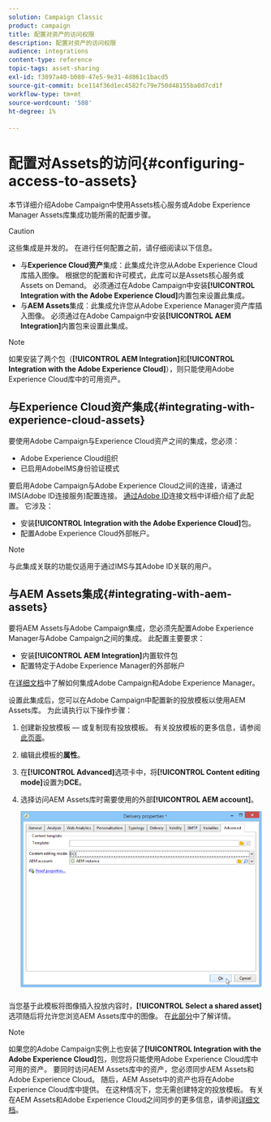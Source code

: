 ```yaml
---
solution: Campaign Classic
product: campaign
title: 配置对资产的访问权限
description: 配置对资产的访问权限
audience: integrations
content-type: reference
topic-tags: asset-sharing
exl-id: f3897a40-b080-47e5-9e31-4d861c1bacd5
source-git-commit: bce114f36d1ec4582fc79e750d48155ba0d7cd1f
workflow-type: tm+mt
source-wordcount: '508'
ht-degree: 1%

---
```


# 配置对Assets的访问{#configuring-access-to-assets}

本节详细介绍Adobe Campaign中使用Assets核心服务或Adobe Experience Manager Assets库集成功能所需的配置步骤。

>[!CAUTION]
>
>这些集成是并发的。 在进行任何配置之前，请仔细阅读以下信息。

* 与&#x200B;**Experience Cloud资产**&#x200B;集成：此集成允许您从Adobe Experience Cloud库插入图像。 根据您的配置和许可模式，此库可以是Assets核心服务或Assets on Demand。 必须通过在Adobe Campaign中安装&#x200B;**[!UICONTROL Integration with the Adobe Experience Cloud]**&#x200B;内置包来设置此集成。
* 与&#x200B;**AEM Assets**&#x200B;集成：此集成允许您从Adobe Experience Manager资产库插入图像。 必须通过在Adobe Campaign中安装&#x200B;**[!UICONTROL AEM Integration]**&#x200B;内置包来设置此集成。

>[!NOTE]
>
>如果安装了两个包（**[!UICONTROL AEM Integration]**&#x200B;和&#x200B;**[!UICONTROL Integration with the Adobe Experience Cloud]**），则只能使用Adobe Experience Cloud库中的可用资产。

## 与Experience Cloud资产集成{#integrating-with-experience-cloud-assets}

要使用Adobe Campaign与Experience Cloud资产之间的集成，您必须：

* Adobe Experience Cloud组织
* 已启用AdobeIMS身份验证模式

要启用Adobe Campaign与Adobe Experience Cloud之间的连接，请通过IMS(Adobe ID连接服务)配置连接。 [通过Adobe ID](../../integrations/using/about-adobe-id.md)连接文档中详细介绍了此配置。 它涉及：

* 安装&#x200B;**[!UICONTROL Integration with the Adobe Experience Cloud]**&#x200B;包。
* 配置Adobe Experience Cloud外部帐户。

>[!NOTE]
>
>与此集成关联的功能仅适用于通过IMS与其Adobe ID关联的用户。

## 与AEM Assets集成{#integrating-with-aem-assets}

要将AEM Assets与Adobe Campaign集成，您必须先配置Adobe Experience Manager与Adobe Campaign之间的集成。 此配置主要要求：

* 安装&#x200B;**[!UICONTROL AEM Integration]**&#x200B;内置软件包
* 配置特定于Adobe Experience Manager的外部帐户

在[详细文档](../../integrations/using/about-adobe-experience-manager.md)中了解如何集成Adobe Campaign和Adobe Experience Manager。

设置此集成后，您可以在Adobe Campaign中配置新的投放模板以使用AEM Assets库。 为此请执行以下操作步骤：

1. 创建新投放模板 — 或复制现有投放模板。 有关投放模板的更多信息，请参阅[此页面](../../delivery/using/about-templates.md)。
1. 编辑此模板的&#x200B;**属性**。
1. 在&#x200B;**[!UICONTROL Advanced]**&#x200B;选项卡中，将&#x200B;**[!UICONTROL Content editing mode]**&#x200B;设置为&#x200B;**DCE**。
1. 选择访问AEM Assets库时需要使用的外部&#x200B;**[!UICONTROL AEM account]**。

   ![](assets/dam_aem_assets1.png)

当您基于此模板将图像插入投放内容时，**[!UICONTROL Select a shared asset]**&#x200B;选项随后将允许您浏览AEM Assets库中的图像。 在[此部分](../../integrations/using/inserting-a-shared-asset.md)中了解详情。

>[!NOTE]
>
>如果您的Adobe Campaign实例上也安装了&#x200B;**[!UICONTROL Integration with the Adobe Experience Cloud]**&#x200B;包，则您将只能使用Adobe Experience Cloud库中可用的资产。 要同时访问AEM Assets库中的资产，您必须同步AEM Assets和Adobe Experience Cloud。 随后，AEM Assets中的资产也将在Adobe Experience Cloud库中提供。 在这种情况下，您无需创建特定的投放模板。 有关在AEM Assets和Adobe Experience Cloud之间同步的更多信息，请参阅[详细文档](https://experienceleague.adobe.com/docs/experience-manager-65/administering/integration/configure-assets-cc-integration.html#integration)。
